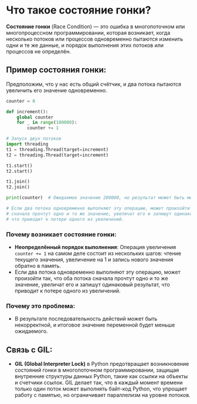 
# Что такое состояние гонки?

**Состояние гонки** (Race Condition) — это ошибка в многопоточном или многопроцессном программировании, которая возникает, когда несколько потоков или процессов одновременно пытаются изменить одни и те же данные, и порядок выполнения этих потоков или процессов не определён.

## Пример состояния гонки:
Предположим, что у нас есть общий счётчик, и два потока пытаются увеличить его значение одновременно.

```python
counter = 0

def increment():
    global counter
    for _ in range(100000):
        counter += 1

# Запуск двух потоков
import threading
t1 = threading.Thread(target=increment)
t2 = threading.Thread(target=increment)

t1.start()
t2.start()

t1.join()
t2.join()

print(counter)  # Ожидаемое значение 200000, но результат может быть меньше

# Если два потока одновременно выполняют эту операцию, может произойти так, что оба потока
# сначала прочтут одно и то же значение, увеличат его и запишут одинаковый результат,
# что приводит к потере одного из увеличений.

```

### Почему возникает состояние гонки:
- **Неопределённый порядок выполнения**: Операция увеличения `counter += 1` на самом деле состоит из нескольких шагов: чтение текущего значения, увеличение на 1 и запись нового значения обратно в память.
- Если два потока одновременно выполняют эту операцию, может произойти так, что оба потока сначала прочтут одно и то же значение, увеличат его и запишут одинаковый результат, что приводит к потере одного из увеличений.

### Почему это проблема:
- В результате последовательность действий может быть некорректной, и итоговое значение переменной будет меньше ожидаемого.

## Связь с GIL:
- **GIL (Global Interpreter Lock)** в Python предотвращает возникновение состояний гонки в многопоточном программировании, защищая внутренние структуры данных Python, такие как ссылки на объекты и счетчики ссылок. GIL делает так, что в каждый момент времени только один поток может выполнять байт-код Python, что упрощает работу с памятью, но ограничивает параллелизм на уровне потоков.
